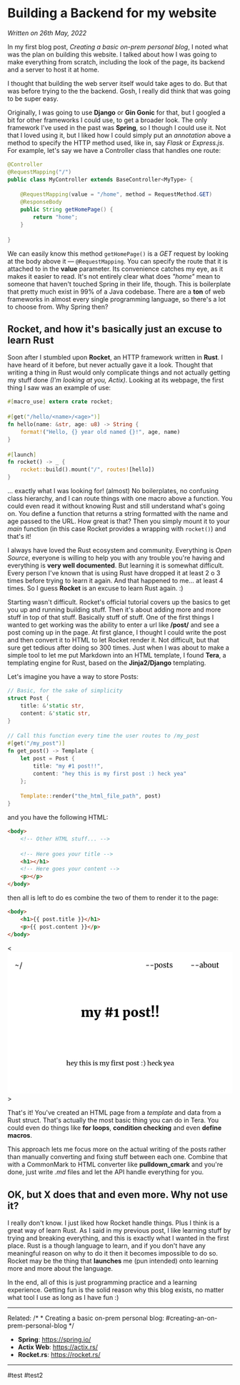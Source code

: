 # Building a Backend for my website
*Written on 26th May, 2022*

In my first blog post, *Creating a basic on-prem personal blog*, I noted what was the plan on building this website. I talked about how I was going to make everything from scratch, including the look of the page, its backend and a server to host it at home.

I thought that building the web server itself would take ages to do. But that was before trying to the the backend. Gosh, I really did think that was going to be super easy.

Originally, I was going to use **Django** or **Gin Gonic** for that, but I googled a bit for other frameworks I could use, to get a broader look. The only framework I've used in the past was **Spring**, so I though I could use it. Not that I loved using it, but I liked how I could simply put an *annotation* above a method to specify the HTTP method used, like in, say *Flask* or *Express.js*. For example, let's say we have a Controller class that handles one route:

```java
@Controller
@RequestMapping("/")
public class MyController extends BaseController<MyType> {

	@RequestMapping(value = "/home", method = RequestMethod.GET)
	@ResponseBody
	public String getHomePage() {
		return "home";
	}

}
```

We can easily know this method `getHomePage()` is a *GET* request by looking at the body above it — `@RequestMapping`. You can specify the route that it is attached to in the **value** parameter. Its convenience catches my eye, as it makes it easier to read. 
It's not entirely clear what does *"home"* mean to someone that haven't touched Spring in their life, though. This is boilerplate that pretty much exist in 99% of a Java codebase. 
There are a **ton** of web frameworks in almost every single programming language, so there's a lot to choose from. Why Spring then?

## Rocket, and how it's basically just an excuse to learn Rust

Soon after I stumbled upon **Rocket**, an HTTP framework written in **Rust**. I have heard of it before, but never actually gave it a look. Thought that writing a thing in Rust would only complicate things and not actually getting my stuff done *(I'm looking at you, Actix)*. Looking at its webpage, the first thing I saw was an example of use:

```rust 
#[macro_use] extern crate rocket;

#[get("/hello/<name>/<age>")]
fn hello(name: &str, age: u8) -> String {
    format!("Hello, {} year old named {}!", age, name)
}

#[launch]
fn rocket() -> _ {
    rocket::build().mount("/", routes![hello])
}
```

... exactly what I was looking for! (almost) No boilerplates, no confusing class hierarchy, and I can route things with one macro above a function.
You could even read it without knowing Rust and still understand what's going on. You define a function that returns a string formatted with the name and age passed to the URL. How great is that? Then you simply mount it to your *main* function (in this case Rocket provides a wrapping with `rocket()`) and that's it!

I always have loved the Rust ecosystem and community. Everything is *Open Source*, everyone is willing to help you with any trouble you're having and everything is **very well documented**. But learning it is somewhat difficult. Every person I've known that is using Rust have dropped it at least 2 o 3 times before trying to learn it again. And that happened to me... at least 4 times. So I guess **Rocket** is an excuse to learn Rust again. :)

Starting wasn't difficult. Rocket's official tutorial covers up the basics to get you up and running building stuff. Then it's about adding more and more stuff in top of that stuff. Basically stuff of stuff. 
One of the first things I wanted to get working was the ability to enter a url like **/post/<id>** and see a post coming up in the page. At first glance, I thought I could write the post and then convert it to HTML to let Rocket render it. Not difficult, but that sure get tedious after doing so 300 times. Just when I was about to make a simple tool to let me put Markdown into an HTML template, I found **Tera**, a templating engine for Rust, based on the **Jinja2/Django** templating.

Let's imagine you have a way to store Posts:

```rust
// Basic, for the sake of simplicity 
struct Post {
	title: &'static str,
	content: &'static str,
}

// Call this function every time the user routes to /my_post
#[get("/my_post")]
fn get_post() -> Template {
	let post = Post {
		title: "my #1 post!!",
		content: "hey this is my first post :) heck yea"
	};

	Template::render("the_html_file_path", post)
}
```

and you have the following HTML:

```html
<body>
	<!-- Other HTML stuff... -->

	<!-- Here goes your title -->
	<h1></h1>
	<!-- Here goes your content -->
	<p></p>
</body>
```

then all is left to do es combine the two of them to render it to the page:

```html
<body>
	<h1>{{ post.title }}</h1>
	<p>{{ post.content }}</p>
</body>
```

< ![Result](../images/02_post_example.png) >

That's it! You've created an HTML page from a *template* and data from a Rust struct. 
That's actually the most basic thing you can do in Tera. You could even do things like **for loops**, **condition checking** and even **define macros**.

This approach lets me focus more on the actual writing of the posts rather than manually converting and fixing stuff between each one. Combine that with a CommonMark to HTML converter like **pulldown_cmark** and you're done, just write *.md* files and let the API handle everything for you.

## OK, but X does that and even more. Why not use it?
I really don't know. I just liked how Rocket handle things. Plus I think is a great way of learn Rust. 
As I said in my previous post, I like learning stuff by trying and breaking everything, and this is exactly what I wanted in the first place. Rust is a though language to learn, and if you don't have any meaningful reason on why to do it then it becomes impossible to do so. Rocket may be the thing that **launches** me (pun intended) onto learning more and more about the language. 

In the end, all of this is just programming practice and a learning experience. Getting fun is the solid reason why this blog exists, no matter what tool I use as long as I have fun :)

---
Related:
/* * Creating a basic on-prem personal blog: #creating-an-on-prem-personal-blog */
* **Spring**: https://spring.io/ 
* **Actix Web**: https://actix.rs/
* **Rocket.rs**: https://rocket.rs/
---

#test #test2
